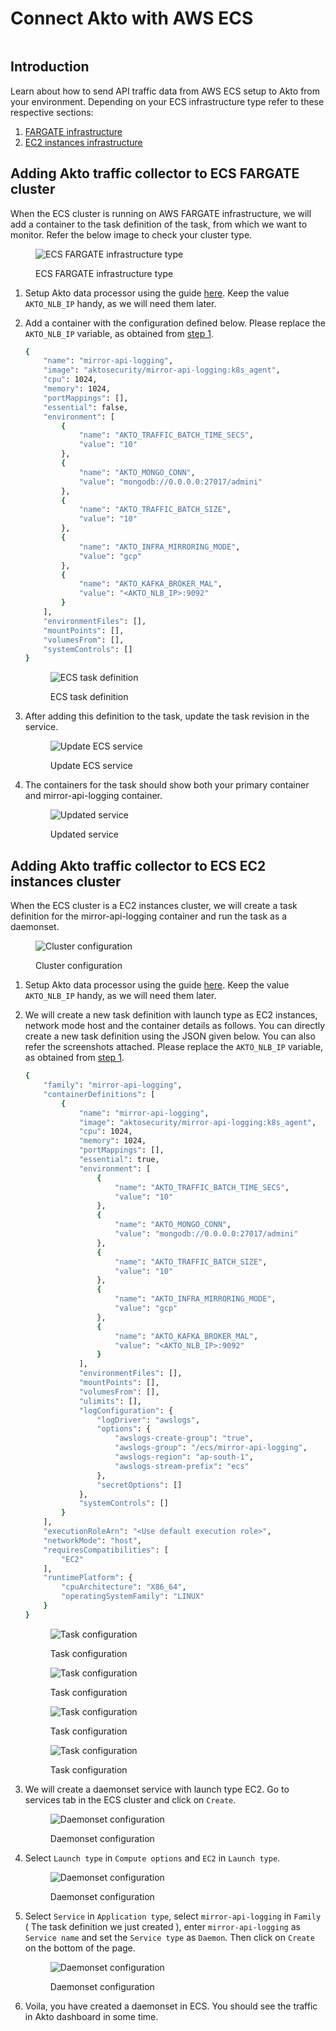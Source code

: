 # Connect Akto with AWS ECS

<figure><img src="../../.gitbook/assets/image (12).png" alt=""><figcaption></figcaption></figure>

## Introduction

Learn about how to send API traffic data from AWS ECS setup to Akto from your environment. Depending on your ECS infrastructure type refer to these respective sections:

1. [FARGATE infrastructure](aws-ecs.md#adding-akto-traffic-collector-to-ecs-fargate-cluster)
2. [EC2 instances infrastructure](aws-ecs.md#adding-akto-traffic-collector-to-ecs-ec2-instances-cluster)

## Adding Akto traffic collector to ECS FARGATE cluster

When the ECS cluster is running on AWS FARGATE infrastructure, we will add a container to the task definition of the task, from which we want to monitor. Refer the below image to check your cluster type.

<figure><img src="../../.gitbook/assets/ecs-2.png" alt="ECS FARGATE infrastructure type"><figcaption><p>ECS FARGATE infrastructure type</p></figcaption></figure>

1. Setup Akto data processor using the guide [here](broken-reference). Keep the value `AKTO_NLB_IP` handy, as we will need them later.
2.  Add a container with the configuration defined below. Please replace the `AKTO_NLB_IP` variable, as obtained from [step 1](aws-ecs.md#adding-akto-traffic-collector-to-ecs-fargate-cluster).

    ```bash
    {
        "name": "mirror-api-logging",
        "image": "aktosecurity/mirror-api-logging:k8s_agent",
        "cpu": 1024,
        "memory": 1024,
        "portMappings": [],
        "essential": false,
        "environment": [
            {
                "name": "AKTO_TRAFFIC_BATCH_TIME_SECS",
                "value": "10"
            },
            {
                "name": "AKTO_MONGO_CONN",
                "value": "mongodb://0.0.0.0:27017/admini"
            },
            {
                "name": "AKTO_TRAFFIC_BATCH_SIZE",
                "value": "10"
            },
            {
                "name": "AKTO_INFRA_MIRRORING_MODE",
                "value": "gcp"
            },
            {
                "name": "AKTO_KAFKA_BROKER_MAL",
                "value": "<AKTO_NLB_IP>:9092"
            }
        ],
        "environmentFiles": [],
        "mountPoints": [],
        "volumesFrom": [],
        "systemControls": []
    }
    ```

    <figure><img src="../../.gitbook/assets/ecs-1.png" alt="ECS task definition"><figcaption><p>ECS task definition</p></figcaption></figure>
3.  After adding this definition to the task, update the task revision in the service.

    <figure><img src="../../.gitbook/assets/ecs-3.png" alt="Update ECS service"><figcaption><p>Update ECS service</p></figcaption></figure>
4.  The containers for the task should show both your primary container and mirror-api-logging container.

    <figure><img src="../../.gitbook/assets/ecs-4.png" alt="Updated service"><figcaption><p>Updated service</p></figcaption></figure>

## Adding Akto traffic collector to ECS EC2 instances cluster

When the ECS cluster is a EC2 instances cluster, we will create a task definition for the mirror-api-logging container and run the task as a daemonset.

<figure><img src="../../.gitbook/assets/ecs-ec2-1.png" alt="Cluster configuration"><figcaption><p>Cluster configuration</p></figcaption></figure>

1. Setup Akto data processor using the guide [here](broken-reference). Keep the value `AKTO_NLB_IP` handy, as we will need them later.
2.  We will create a new task definition with launch type as EC2 instances, network mode host and the container details as follows. You can directly create a new task definition using the JSON given below. You can also refer the screenshots attached. Please replace the `AKTO_NLB_IP` variable, as obtained from [step 1](aws-ecs.md#adding-akto-traffic-collector-to-ecs-ec2-instances-cluster).

    ```bash
    {
        "family": "mirror-api-logging",
        "containerDefinitions": [
            {
                "name": "mirror-api-logging",
                "image": "aktosecurity/mirror-api-logging:k8s_agent",
                "cpu": 1024, 
                "memory": 1024,
                "portMappings": [],
                "essential": true,
                "environment": [
                    {
                        "name": "AKTO_TRAFFIC_BATCH_TIME_SECS",
                        "value": "10"
                    },
                    {
                        "name": "AKTO_MONGO_CONN",
                        "value": "mongodb://0.0.0.0:27017/admini"
                    },
                    {
                        "name": "AKTO_TRAFFIC_BATCH_SIZE",
                        "value": "10"
                    },
                    {
                        "name": "AKTO_INFRA_MIRRORING_MODE",
                        "value": "gcp"
                    },
                    {
                        "name": "AKTO_KAFKA_BROKER_MAL",
                        "value": "<AKTO_NLB_IP>:9092"
                    }
                ],
                "environmentFiles": [],
                "mountPoints": [],
                "volumesFrom": [],
                "ulimits": [],
                "logConfiguration": {
                    "logDriver": "awslogs",
                    "options": {
                        "awslogs-create-group": "true",
                        "awslogs-group": "/ecs/mirror-api-logging",
                        "awslogs-region": "ap-south-1",
                        "awslogs-stream-prefix": "ecs"
                    },
                    "secretOptions": []
                },
                "systemControls": []
            }
        ],
        "executionRoleArn": "<Use default execution role>",
        "networkMode": "host",
        "requiresCompatibilities": [
            "EC2"
        ],
        "runtimePlatform": {
            "cpuArchitecture": "X86_64",
            "operatingSystemFamily": "LINUX"
        }
    }
    ```

    <figure><img src="../../.gitbook/assets/ecs-ec2-2.png" alt="Task configuration"><figcaption><p>Task configuration</p></figcaption></figure>

    <figure><img src="../../.gitbook/assets/ecs-ec2-3.png" alt="Task configuration"><figcaption><p>Task configuration</p></figcaption></figure>

    <figure><img src="../../.gitbook/assets/ecs-ec2-4.png" alt="Task configuration"><figcaption><p>Task configuration</p></figcaption></figure>

    <figure><img src="../../.gitbook/assets/ecs-ec2-5.png" alt="Task configuration"><figcaption><p>Task configuration</p></figcaption></figure>
3.  We will create a daemonset service with launch type EC2. Go to services tab in the ECS cluster and click on `Create`.

    <figure><img src="../../.gitbook/assets/ecs-ec2-6.png" alt="Daemonset configuration"><figcaption><p>Daemonset configuration</p></figcaption></figure>
4.  Select `Launch type` in `Compute options` and `EC2` in `Launch type`.

    <figure><img src="../../.gitbook/assets/ecs-ec2-7.png" alt="Daemonset configuration"><figcaption><p>Daemonset configuration</p></figcaption></figure>
5.  Select `Service` in `Application type`, select `mirror-api-logging` in `Family` ( The task definition we just created ), enter `mirror-api-logging` as `Service name` and set the `Service type` as `Daemon`. Then click on `Create` on the bottom of the page.

    <figure><img src="../../.gitbook/assets/ecs-ec2-8.png" alt="Daemonset configuration"><figcaption><p>Daemonset configuration</p></figcaption></figure>
6. Voila, you have created a daemonset in ECS. You should see the traffic in Akto dashboard in some time.

